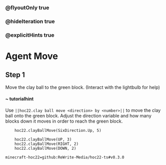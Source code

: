 ### @flyoutOnly true
### @hideIteration true
### @explicitHints true


# Agent Move

## Step 1
Move the clay ball to the green block. (Interact with the lightbulb for help)

#### ~ tutorialhint  
Use ``||hoc22.clay ball move <direction> by <number>||`` to move the clay ball onto the green block. Adjust the direction variable and how many blocks down it moves in order to reach the green block.

```ghost
    hoc22.clayBallMove(SixDirection.Up, 5)
```
```template
    hoc22.clayBallMove(UP, 3)
    hoc22.clayBallMove(RIGHT, 2)
    hoc22.clayBallMove(DOWN, 2)
```

```package
minecraft-hoc22=github:ReWrite-Media/hoc22-ts#v0.3.0
```